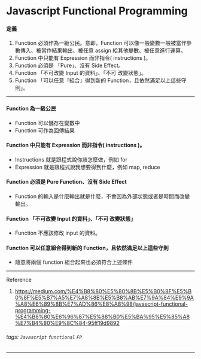 Javascript Functional Programming
===
#### 定義
1. Function 必須作為一級公民。意即，Function 可以像一般變數一般被當作參數傳入、被當作結果輸出、被任意 assign 給其他變數、被任意進行運算。
2. Function 中只能有 Expression 而非指令( instructions )。
3. Function 必須是 「Pure」、沒有 Side Effect。
4. Function 「不可改變 Input 的資料」、「不可 改變狀態」。
5. Function 「可以任意『組合』得到新的 Function，且依然滿足以上這些守則」。

---
#### Function 為一級公民
* Function 可以儲存在變數中
* Function 可作為回傳結果

#### Function 中只能有 Expression 而非指令( instructions )。
* Instructions 就是跟程式說你該怎麼做，例如 for
* Expression 就是跟程式說我想要得到什麼，例如 map, reduce

#### Function 必須是 Pure Function、沒有 Side Effect
* Function 的輸入是什麼輸出就是什麼，不會因為外部狀態或者是時間而改變輸出。

#### Function 「不可改變 Input 的資料」、「不可 改變狀態」
* Function 不應該修改 input 的資料。

#### Function 可以任意組合得到新的 Function，且依然滿足以上這些守則
* 隨意將兩個 function 組合起來也必須符合上述條件

---

Reference
1. https://medium.com/%E4%B8%80%E5%80%8B%E5%B0%8F%E5%B0%8F%E5%B7%A5%E7%A8%8B%E5%B8%AB%E7%9A%84%E9%9A%A8%E6%89%8B%E7%AD%86%E8%A8%98/javascript-functional-programming-%E4%B8%80%E6%96%87%E5%88%B0%E5%BA%95%E5%85%A8%E7%B4%80%E9%8C%84-95ff19d9892

###### tags: `Javascript` `functional` `FP`
---
